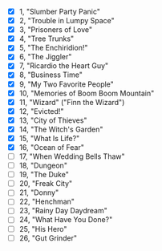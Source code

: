 - [x] 1, "Slumber Party Panic"
- [x] 2, "Trouble in Lumpy Space"
- [x] 3, "Prisoners of Love"
- [x] 4, "Tree Trunks"
- [x] 5, "The Enchiridion!"
- [x] 6, "The Jiggler"
- [x] 7, "Ricardio the Heart Guy"
- [x] 8, "Business Time"
- [x] 9, "My Two Favorite People"
- [x] 10, "Memories of Boom Boom Mountain"
- [x] 11, "Wizard" ("Finn the Wizard")
- [x] 12, "Evicted!"
- [x] 13, "City of Thieves"
- [x] 14, "The Witch's Garden"
- [x] 15, "What Is Life?"
- [x] 16, "Ocean of Fear"
- [ ] 17, "When Wedding Bells Thaw"
- [ ] 18, "Dungeon"
- [ ] 19, "The Duke"
- [ ] 20, "Freak City"
- [ ] 21, "Donny"
- [ ] 22, "Henchman"
- [ ] 23, "Rainy Day Daydream"
- [ ] 24, "What Have You Done?"
- [ ] 25, "His Hero"
- [ ] 26, "Gut Grinder"
